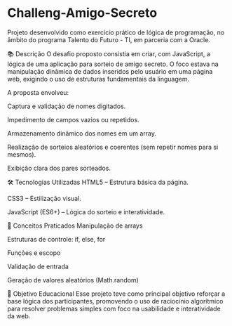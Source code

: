 # Challeng-Amigo-Secreto

Projeto desenvolvido como exercício prático de lógica de programação, no âmbito do programa Talento do Futuro - TI, em parceria com a Oracle.

📚 Descrição
O desafio proposto consistia em criar, com JavaScript, a lógica de uma aplicação para sorteio de amigo secreto. O foco estava na manipulação dinâmica de dados inseridos pelo usuário em uma página web, exigindo o uso de estruturas fundamentais da linguagem.

A proposta envolveu:

Captura e validação de nomes digitados.

Impedimento de campos vazios ou repetidos.

Armazenamento dinâmico dos nomes em um array.

Realização de sorteios aleatórios e coerentes (sem repetir nomes para si mesmos).

Exibição clara dos pares sorteados.

🛠️ Tecnologias Utilizadas
HTML5 – Estrutura básica da página.

CSS3 – Estilização visual.

JavaScript (ES6+) – Lógica do sorteio e interatividade.

🧠 Conceitos Praticados
Manipulação de arrays

Estruturas de controle: if, else, for

Funções e escopo

Validação de entrada

Geração de valores aleatórios (Math.random)

🚀 Objetivo Educacional
Esse projeto teve como principal objetivo reforçar a base lógica dos participantes, promovendo o uso de raciocínio algorítmico para resolver problemas simples com foco na usabilidade e interatividade da web.


